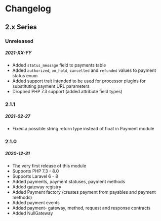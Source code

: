 # Changelog

## 2.x Series

### Unreleased
##### 2021-XX-YY

- Added `status_message` field to payments table
- Added `authorized`, `on_hold`, `cancelled` and `refunded` values to payment status enum
- Added support trait intended to be used for processor plugins for substituting payment URL parameters
- Dropped PHP 7.3 support (added attribute field types)

### 2.1.1
##### 2021-02-27

- Fixed a possible string return type instead of float in Payment module

### 2.1.0
##### 2020-12-31

- The very first release of this module
- Supports PHP 7.3 - 8.0
- Supports Laravel 6 - 8
- Added payments, payment statuses, payment methods
- Added gateway registry
- Added Payment factory (creates payment from payables and payment methods)
- Added payment events
- Added payment- gateway, method, request and response contracts
- Added NullGateway
